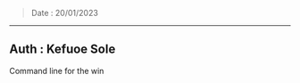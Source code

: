 > Date : 20/01/2023
--------------------------
Auth : Kefuoe Sole
-----------------------------
Command line for the win
